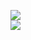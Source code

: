 [![](https://img.shields.io/badge/Made%20With-Github%20Spray-lightgrey.svg?style=for-the-badge&logo=github)](https://github.com/Annihil/github-spray#12419)  
[![](https://i.imgur.com/2DrTn0Z.gif)](https://github.com/Annihil/github-spray)